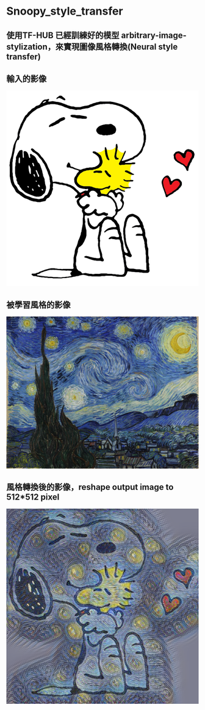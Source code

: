 # Snoopy_style_transfer

## 使用TF-HUB 已經訓練好的模型 arbitrary-image-stylization，來實現圖像風格轉換(Neural style transfer)

## 輸入的影像
![sparkles](snoopy.jpg)

## 被學習風格的影像
![sparkles](style.jpg)

## 風格轉換後的影像，reshape output image to 512*512 pixel
![sparkles](snoopy_transfer.png)
